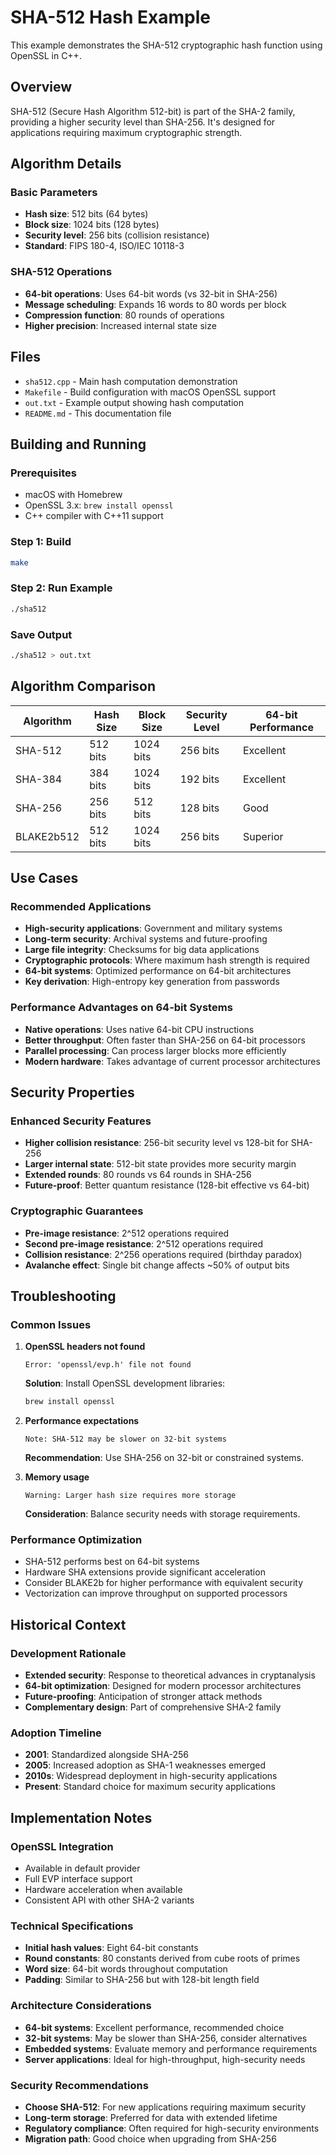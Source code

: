 # SHA-512 Hash Example

This example demonstrates the SHA-512 cryptographic hash function using OpenSSL in C++.

## Overview

SHA-512 (Secure Hash Algorithm 512-bit) is part of the SHA-2 family, providing a higher security level than SHA-256. It's designed for applications requiring maximum cryptographic strength.

## Algorithm Details

### Basic Parameters
- **Hash size**: 512 bits (64 bytes)
- **Block size**: 1024 bits (128 bytes)
- **Security level**: 256 bits (collision resistance)
- **Standard**: FIPS 180-4, ISO/IEC 10118-3

### SHA-512 Operations
- **64-bit operations**: Uses 64-bit words (vs 32-bit in SHA-256)
- **Message scheduling**: Expands 16 words to 80 words per block
- **Compression function**: 80 rounds of operations
- **Higher precision**: Increased internal state size

## Files

- `sha512.cpp` - Main hash computation demonstration
- `Makefile` - Build configuration with macOS OpenSSL support
- `out.txt` - Example output showing hash computation
- `README.md` - This documentation file

## Building and Running

### Prerequisites
- macOS with Homebrew
- OpenSSL 3.x: `brew install openssl`
- C++ compiler with C++11 support

### Step 1: Build
```bash
make
```

### Step 2: Run Example
```bash
./sha512
```

### Save Output
```bash
./sha512 > out.txt
```

## Algorithm Comparison

| Algorithm | Hash Size | Block Size | Security Level | 64-bit Performance |
|-----------|-----------|------------|----------------|--------------------|
| SHA-512   | 512 bits  | 1024 bits  | 256 bits      | Excellent          |
| SHA-384   | 384 bits  | 1024 bits  | 192 bits      | Excellent          |
| SHA-256   | 256 bits  | 512 bits   | 128 bits      | Good               |
| BLAKE2b512| 512 bits  | 1024 bits  | 256 bits      | Superior           |

## Use Cases

### Recommended Applications
- **High-security applications**: Government and military systems
- **Long-term security**: Archival systems and future-proofing
- **Large file integrity**: Checksums for big data applications
- **Cryptographic protocols**: Where maximum hash strength is required
- **64-bit systems**: Optimized performance on 64-bit architectures
- **Key derivation**: High-entropy key generation from passwords

### Performance Advantages on 64-bit Systems
- **Native operations**: Uses native 64-bit CPU instructions
- **Better throughput**: Often faster than SHA-256 on 64-bit processors
- **Parallel processing**: Can process larger blocks more efficiently
- **Modern hardware**: Takes advantage of current processor architectures

## Security Properties

### Enhanced Security Features
- **Higher collision resistance**: 256-bit security level vs 128-bit for SHA-256
- **Larger internal state**: 512-bit state provides more security margin
- **Extended rounds**: 80 rounds vs 64 rounds in SHA-256
- **Future-proof**: Better quantum resistance (128-bit effective vs 64-bit)

### Cryptographic Guarantees
- **Pre-image resistance**: 2^512 operations required
- **Second pre-image resistance**: 2^512 operations required
- **Collision resistance**: 2^256 operations required (birthday paradox)
- **Avalanche effect**: Single bit change affects ~50% of output bits

## Troubleshooting

### Common Issues

1. **OpenSSL headers not found**
   ```
   Error: 'openssl/evp.h' file not found
   ```
   **Solution**: Install OpenSSL development libraries:
   ```bash
   brew install openssl
   ```

2. **Performance expectations**
   ```
   Note: SHA-512 may be slower on 32-bit systems
   ```
   **Recommendation**: Use SHA-256 on 32-bit or constrained systems.

3. **Memory usage**
   ```
   Warning: Larger hash size requires more storage
   ```
   **Consideration**: Balance security needs with storage requirements.

### Performance Optimization
- SHA-512 performs best on 64-bit systems
- Hardware SHA extensions provide significant acceleration
- Consider BLAKE2b for higher performance with equivalent security
- Vectorization can improve throughput on supported processors

## Historical Context

### Development Rationale
- **Extended security**: Response to theoretical advances in cryptanalysis
- **64-bit optimization**: Designed for modern processor architectures
- **Future-proofing**: Anticipation of stronger attack methods
- **Complementary design**: Part of comprehensive SHA-2 family

### Adoption Timeline
- **2001**: Standardized alongside SHA-256
- **2005**: Increased adoption as SHA-1 weaknesses emerged
- **2010s**: Widespread deployment in high-security applications
- **Present**: Standard choice for maximum security applications

## Implementation Notes

### OpenSSL Integration
- Available in default provider
- Full EVP interface support
- Hardware acceleration when available
- Consistent API with other SHA-2 variants

### Technical Specifications
- **Initial hash values**: Eight 64-bit constants
- **Round constants**: 80 constants derived from cube roots of primes
- **Word size**: 64-bit words throughout computation
- **Padding**: Similar to SHA-256 but with 128-bit length field

### Architecture Considerations
- **64-bit systems**: Excellent performance, recommended choice
- **32-bit systems**: May be slower than SHA-256, consider alternatives
- **Embedded systems**: Evaluate memory and performance requirements
- **Server applications**: Ideal for high-throughput, high-security needs

### Security Recommendations
- **Choose SHA-512**: For new applications requiring maximum security
- **Long-term storage**: Preferred for data with extended lifetime
- **Regulatory compliance**: Often required for high-security environments
- **Migration path**: Good choice when upgrading from SHA-256